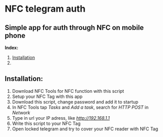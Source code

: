 # NFC telegram auth
## Simple app for auth through NFC on mobile phone

**Index:**
1. [Installation](#installation)
2. 



## Installation:
1. Download NFC Tools for NFC function with this script
2. Setup your NFC Tag with this app
3. Download this script, change password and add it to startup
4. In NFC Tools tap _Tasks_ and _Add a task_, search for _HTTP POST_ in _Network_
5. Type in url your IP adress, like _http://192.168.1.1_
6. Write this script to your NFC Tag
7. Open locked telegram and try to cover your NFC reader with NFC Tag
